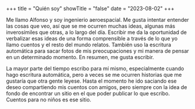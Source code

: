+++
title = "Quién soy"
showTitle = "false"
date = "2023-08-02"
+++

Me llamo Alfonso y soy ingenierio aeroespacial. Me gusta intentar entender las cosas que veo, así que se me ocurren muchas ideas, algunas más inverosímiles que otras, a lo largo del día. Escribir me da la oportunidad de verbalizar esas ideas de una forma comprensible a través de lo que yo llamo cuentos y el resto del mundo relatos. También uso la escritura automática para sacar fotos de mis preocupaciones y mi manera de pensar en un determinado momento. En resumen, me gusta escribir.

La mayor parte del tiempo escribo para mí mismo, especialmente cuando hago escritura automática, pero a veces se me ocurren historias que me gustaría que otra gente leyese. Hasta el momento he ido saciando ese deseo compartiendo mis cuentos con amigos, pero siempre con la idea de fondo de encontrar un sitio en el que poder publicar lo que escribo. Cuentos para no niños es ese sitio.
